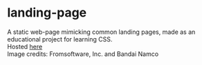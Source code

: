 # landing-page
A static web-page mimicking common landing pages, made as an educational project for learning CSS.
<br>
Hosted [here](kaezrr.github.io/landing-page)
<br>
Image credits: Fromsoftware, Inc. and Bandai Namco

